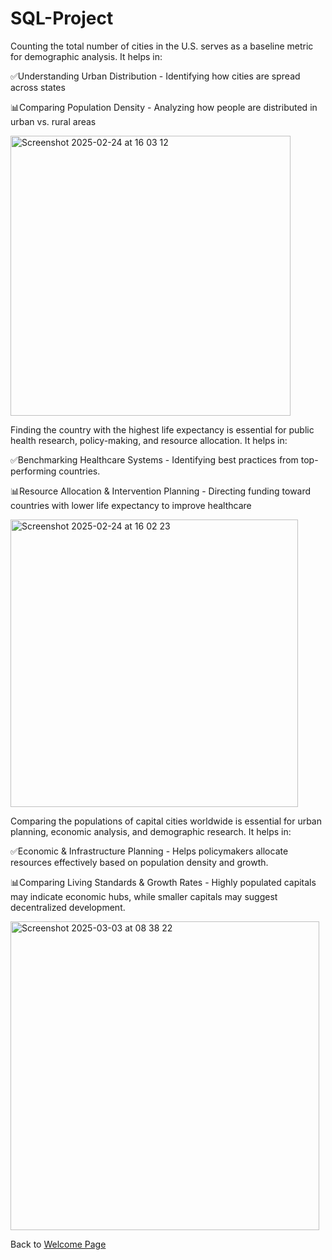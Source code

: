 # SQL-Project

Counting the total number of cities in the U.S. serves as a baseline
metric for demographic analysis. It helps in:

✅Understanding Urban Distribution - Identifying how cities are spread across states

📊Comparing Population Density - Analyzing how people are distributed in urban vs. rural areas

<img width="448" alt="Screenshot 2025-02-24 at 16 03 12" src="https://github.com/user-attachments/assets/d4a39857-43f3-4231-a72e-8065a58de2d0" />

Finding the country with the highest life expectancy is essential for public health research, policy-making, and resource allocation. It helps in:

✅Benchmarking Healthcare Systems - Identifying best practices from top-performing countries. 

📊Resource Allocation & Intervention Planning - Directing funding toward countries with lower life expectancy to improve healthcare

<img width="460" alt="Screenshot 2025-02-24 at 16 02 23" src="https://github.com/user-attachments/assets/f5be8157-30da-4591-b2b9-b0c6e585e360" />

Comparing the populations of capital cities worldwide is essential for urban planning, economic analysis, and demographic research. It helps in:

✅Economic & Infrastructure Planning - Helps policymakers allocate resources effectively based on population density and growth.

📊Comparing Living Standards & Growth Rates - Highly populated capitals may indicate economic hubs, while smaller capitals may suggest decentralized development.

<img width="494" alt="Screenshot 2025-03-03 at 08 38 22" src="https://github.com/user-attachments/assets/42e8e4d3-d34d-4aed-97e8-9f779f8b12f9" />


Back to [Welcome Page](https://adambouzgan.github.io/Welcome-To-My-Portfolio/)
